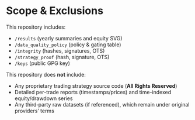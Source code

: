 # Scope & Exclusions

This repository includes:
- `/results` (yearly summaries and equity SVG)
- `/data_quality_policy` (policy & gating table)
- `/integrity` (hashes, signatures, OTS)
- `/strategy_proof` (hash, signature, OTS)
- `/keys` (public GPG key)

This repository does **not** include:
- Any proprietary trading strategy source code (**All Rights Reserved**)
- Detailed per-trade reports (timestamps/prices) and time-indexed equity/drawdown series
- Any third‑party raw datasets (if referenced), which remain under original providers’ terms
